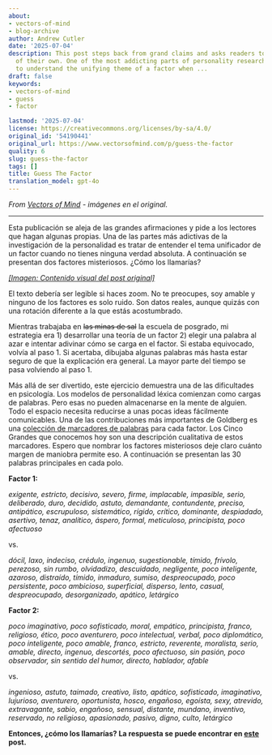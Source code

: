 ```yaml
---
about:
- vectors-of-mind
- blog-archive
author: Andrew Cutler
date: '2025-07-04'
description: This post steps back from grand claims and asks readers to make a few
  of their own. One of the most addicting parts of personality research is trying
  to understand the unifying theme of a factor when ...
draft: false
keywords:
- vectors-of-mind
- guess
- factor

lastmod: '2025-07-04'
license: https://creativecommons.org/licenses/by-sa/4.0/
original_id: '54190441'
original_url: https://www.vectorsofmind.com/p/guess-the-factor
quality: 6
slug: guess-the-factor
tags: []
title: Guess The Factor
translation_model: gpt-4o
---
```


*From [Vectors of Mind](https://www.vectorsofmind.com/p/guess-the-factor) - imágenes en el original.*

---

Esta publicación se aleja de las grandes afirmaciones y pide a los lectores que hagan algunas propias. Una de las partes más adictivas de la investigación de la personalidad es tratar de entender el tema unificador de un factor cuando no tienes ninguna verdad absoluta. A continuación se presentan dos factores misteriosos. ¿Cómo los llamarías?

[*[Imagen: Contenido visual del post original]*](https://substackcdn.com/image/fetch/$s_!jWP_!,f_auto,q_auto:good,fl_progressive:steep/https%3A%2F%2Fbucketeer-e05bbc84-baa3-437e-9518-adb32be77984.s3.amazonaws.com%2Fpublic%2Fimages%2F27e9f54d-aa34-4ec2-981d-b4719d2e7e8f_1201x1065.png)

El texto debería ser legible si haces zoom. No te preocupes, soy amable y ninguno de los factores es solo ruido. Son datos reales, aunque quizás con una rotación diferente a la que estás acostumbrado.

Mientras trabajaba en ~~las minas de sal~~ la escuela de posgrado, mi estrategia era 1) desarrollar una teoría de un factor 2) elegir una palabra al azar e intentar adivinar cómo se carga en el factor. Si estaba equivocado, volvía al paso 1. Si acertaba, dibujaba algunas palabras más hasta estar seguro de que la explicación era general. La mayor parte del tiempo se pasa volviendo al paso 1.

Más allá de ser divertido, este ejercicio demuestra una de las dificultades en psicología. Los modelos de personalidad léxica comienzan como cargas de palabras. Pero esas no pueden almacenarse en la mente de alguien. Todo el espacio necesita reducirse a unas pocas ideas fácilmente comunicables. Una de las contribuciones más importantes de Goldberg es una [colección de marcadores de palabras](https://doi.apa.org/doiLanding?doi=10.1037%2F1040-3590.4.1.26) para cada factor. Los Cinco Grandes que conocemos hoy son una descripción cualitativa de estos marcadores. Espero que nombrar los factores misteriosos deje claro cuánto margen de maniobra permite eso. A continuación se presentan las 30 palabras principales en cada polo.  
  
**Factor 1:**

_exigente, estricto, decisivo, severo, firme, implacable, impasible, serio, deliberado, duro, decidido, astuto, demandante, contundente, preciso, antipático, escrupuloso, sistemático, rígido, crítico, dominante, despiadado, asertivo, tenaz, analítico, áspero, formal, meticuloso, principista, poco afectuoso_

vs.

_dócil, laxo, indeciso, crédulo, ingenuo, sugestionable, tímido, frívolo, perezoso, sin rumbo, olvidadizo, descuidado, negligente, poco inteligente, azaroso, distraído, tímido, inmaduro, sumiso, despreocupado, poco persistente, poco ambicioso, superficial, disperso, lento, casual, despreocupado, desorganizado, apático, letárgico_

**Factor 2:**

_poco imaginativo, poco sofisticado, moral, empático, principista, franco, religioso, ético, poco aventurero, poco intelectual, verbal, poco diplomático, poco inteligente, poco amable, franco, estricto, reverente, moralista, serio, amable, directo, ingenuo, descortés, poco afectuoso, sin pasión, poco observador, sin sentido del humor, directo, hablador, afable_

vs.

_ingenioso, astuto, taimado, creativo, listo, apático, sofisticado, imaginativo, lujurioso, aventurero, oportunista, hosco, engañoso, egoísta, sexy, atrevido, extravagante, sabio, engañoso, sensual, distante, mundano, inventivo, reservado, no religioso, apasionado, pasivo, digno, culto, letárgico_

**Entonces, ¿cómo los llamarías? La respuesta se puede encontrar en [este](https://www.vectorsofmind.com/p/mystery-factors-revisited) post.**